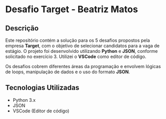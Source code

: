 # Desafio Target - Beatriz Matos

## Descrição
Este repositório contém a solução para os 5 desafios propostos pela empresa **Target**, com o objetivo de selecionar candidatos para a vaga de estágio. O projeto foi desenvolvido utilizando **Python** e **JSON**, conforme solicitado no exercício 3. Utilizei o **VSCode** como editor de código.

Os desafios cobrem diferentes áreas da programação e envolvem lógicas de loops, manipulação de dados e o uso do formato **JSON**.

## Tecnologias Utilizadas
- Python 3.x
- JSON
- VSCode (Editor de código)

